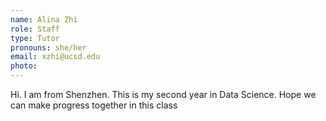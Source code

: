 ```yaml
---
name: Alina Zhi
role: Staff
type: Tutor
pronouns: she/her
email: xzhi@ucsd.edu
photo: 
---
```

Hi. I am from Shenzhen. This is my second year in Data Science. Hope we can make progress together in this class